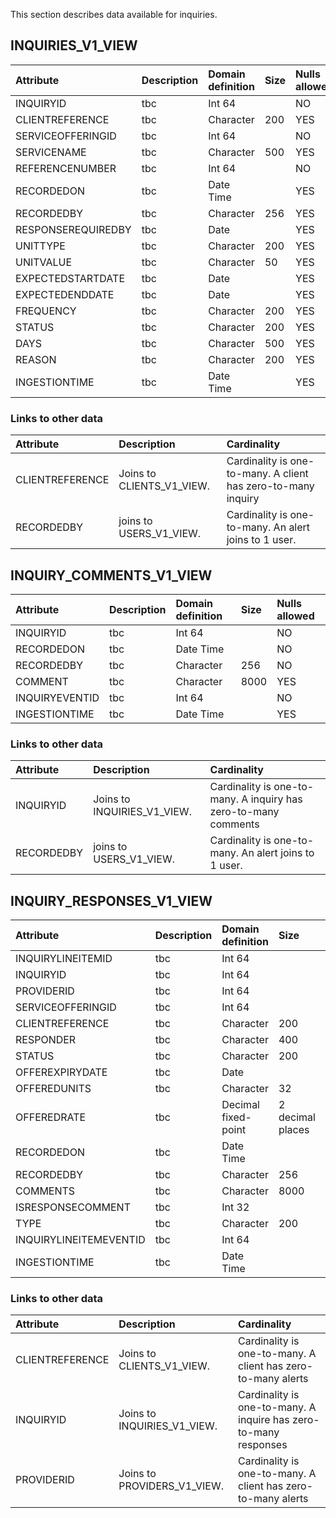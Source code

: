 

This section describes data available for inquiries.





## INQUIRIES_V1_VIEW


| Attribute | Description | Domain definition |Size | Nulls allowed |
| :-------------- | :------ |:------ |:------ |:------ |
| INQUIRYID| tbc |  Int 64| |NO|
| CLIENTREFERENCE| tbc | Character| 200|YES|
| SERVICEOFFERINGID| tbc |  Int 64| |NO|
| SERVICENAME| tbc | Character| 500|YES|
| REFERENCENUMBER| tbc |  Int 64| |NO|
| RECORDEDON| tbc | Date Time| |YES|
| RECORDEDBY| tbc | Character| 256|YES|
| RESPONSEREQUIREDBY| tbc | Date| |YES|
| UNITTYPE| tbc | Character| 200|YES|
| UNITVALUE| tbc | Character| 50|YES|
| EXPECTEDSTARTDATE| tbc | Date| |YES|
| EXPECTEDENDDATE| tbc | Date| |YES|
| FREQUENCY| tbc | Character| 200|YES|
| STATUS| tbc | Character| 200|YES|
| DAYS| tbc | Character| 500|YES|
| REASON| tbc | Character| 200|YES|
| INGESTIONTIME| tbc | Date Time| |YES|

### Links to other data


| Attribute | Description |Cardinality |
| :-------------- | :------ |:------ |
| CLIENTREFERENCE| Joins to CLIENTS_V1_VIEW. | Cardinality is one-to-many.  A client has zero-to-many inquiry|
| RECORDEDBY | joins to USERS_V1_VIEW. | Cardinality is one-to-many. An alert joins to 1 user. |


## INQUIRY_COMMENTS_V1_VIEW


| Attribute | Description | Domain definition |Size | Nulls allowed |
| :-------------- | :------ |:------ |:------ |:------ |
| INQUIRYID| tbc |  Int 64| |NO|
| RECORDEDON| tbc | Date Time| |NO|
| RECORDEDBY| tbc | Character| 256|NO|
| COMMENT| tbc | Character| 8000|YES|
| INQUIRYEVENTID| tbc |  Int 64| |NO|
| INGESTIONTIME| tbc | Date Time| |YES|

### Links to other data



| Attribute | Description |Cardinality |
| :-------------- | :------ |:------ |
| INQUIRYID| Joins to INQUIRIES_V1_VIEW. | Cardinality is one-to-many.  A inquiry has zero-to-many comments|
| RECORDEDBY | joins to USERS_V1_VIEW. | Cardinality is one-to-many. An alert joins to 1 user. |


## INQUIRY_RESPONSES_V1_VIEW


| Attribute | Description | Domain definition |Size | Nulls allowed |
| :-------------- | :------ |:------ |:------ |:------ |
| INQUIRYLINEITEMID| tbc |  Int 64| |NO|
| INQUIRYID| tbc |  Int 64| |NO|
| PROVIDERID| tbc |  Int 64| |NO|
| SERVICEOFFERINGID| tbc |  Int 64| |NO|
| CLIENTREFERENCE| tbc | Character| 200|YES|
| RESPONDER| tbc | Character| 400|NO|
| STATUS| tbc | Character| 200|YES|
| OFFEREXPIRYDATE| tbc | Date| |YES|
| OFFEREDUNITS| tbc | Character| 32|YES|
| OFFEREDRATE| tbc | Decimal fixed-point| 2 decimal places|YES|
| RECORDEDON| tbc | Date Time| |YES|
| RECORDEDBY| tbc | Character| 256|YES|
| COMMENTS| tbc | Character| 8000|YES|
| ISRESPONSECOMMENT| tbc |  Int 32| |NO|
| TYPE| tbc | Character| 200|NO|
| INQUIRYLINEITEMEVENTID| tbc |  Int 64| |NO|
| INGESTIONTIME| tbc | Date Time| |YES|

### Links to other data


| Attribute | Description |Cardinality |
| :-------------- | :------ |:------ |
| CLIENTREFERENCE| Joins to CLIENTS_V1_VIEW. | Cardinality is one-to-many.  A client has zero-to-many alerts|
| INQUIRYID| Joins to INQUIRIES_V1_VIEW. | Cardinality is one-to-many.  A inquire has zero-to-many responses|
| PROVIDERID| Joins to PROVIDERS_V1_VIEW. | Cardinality is one-to-many.  A client has zero-to-many alerts|
